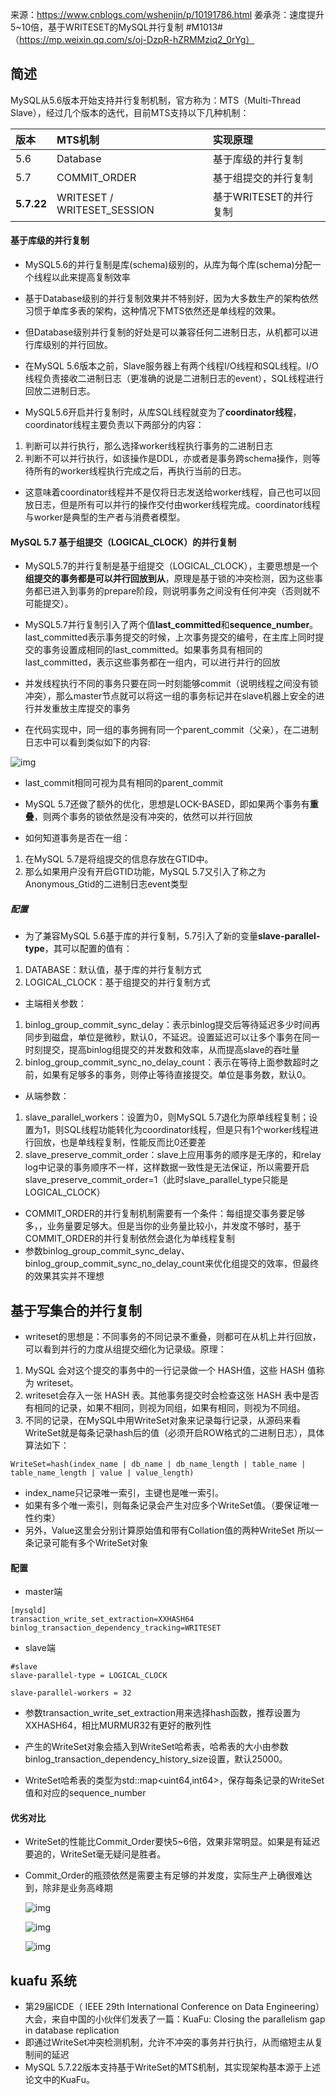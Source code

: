 来源：https://www.cnblogs.com/wshenjin/p/10191786.html
姜承尧：速度提升5~10倍，基于WRITESET的MySQL并行复制 #M1013#（https://mp.weixin.qq.com/s/oj-DzpR-hZRMMziq2_0rYg）
## 简述

MySQL从5.6版本开始支持并行复制机制，官方称为：MTS（Multi-Thread Slave），经过几个版本的迭代，目前MTS支持以下几种机制：

| 版本       | MTS机制                     | 实现原理               |
| :--------- | :-------------------------- | :--------------------- |
| 5.6        | Database                    | 基于库级的并行复制     |
| 5.7        | COMMIT_ORDER                | 基于组提交的并行复制   |
| **5.7.22** | WRITESET / WRITESET_SESSION | 基于WRITESET的并行复制 |

#### 基于库级的并行复制

-   MySQL5.6的并行复制是库(schema)级别的，从库为每个库(schema)分配一个线程以此来提高复制效率 

- 基于Database级别的并行复制效果并不特别好，因为大多数生产的架构依然习惯于单库多表的架构，这种情况下MTS依然还是单线程的效果。

- 但Database级别并行复制的好处是可以兼容任何二进制日志，从机都可以进行库级别的并行回放。 

- 在MySQL 5.6版本之前，Slave服务器上有两个线程I/O线程和SQL线程。I/O线程负责接收二进制日志（更准确的说是二进制日志的event），SQL线程进行回放二进制日志。

- MySQL5.6开启并行复制时，从库SQL线程就变为了**coordinator线程**，coordinator线程主要负责以下两部分的内容：
1. 判断可以并行执行，那么选择worker线程执行事务的二进制日志
2. 判断不可以并行执行，如该操作是DDL，亦或者是事务跨schema操作，则等待所有的worker线程执行完成之后，再执行当前的日志。
- 这意味着coordinator线程并不是仅将日志发送给worker线程，自己也可以回放日志，但是所有可以并行的操作交付由worker线程完成。coordinator线程与worker是典型的生产者与消费者模型。

#### MySQL 5.7 基于组提交（LOGICAL_CLOCK）的并行复制

- MySQL5.7的并行复制是基于组提交（LOGICAL_CLOCK），主要思想是一个**组提交的事务都是可以并行回放到从**，原理是基于锁的冲突检测，因为这些事务都已进入到事务的prepare阶段，则说明事务之间没有任何冲突（否则就不可能提交）。 

-  MySQL5.7并行复制引入了两个值**last_committed**和**sequence_number**。last_committed表示事务提交的时候，上次事务提交的编号，在主库上同时提交的事务设置成相同的last_committed。如果事务具有相同的last_committed，表示这些事务都在一组内，可以进行并行的回放 

-  并发线程执行不同的事务只要在同一时刻能够commit（说明线程之间没有锁冲突），那么master节点就可以将这一组的事务标记并在slave机器上安全的进行并发重放主库提交的事务 

-  在代码实现中，同一组的事务拥有同一个parent_commit（父亲），在二进制日志中可以看到类似如下的内容: 

![img](pic/MySQL并行复制/640-1572330296811.webp) 

- last_commit相同可视为具有相同的parent_commit

- MySQL 5.7还做了额外的优化，思想是LOCK-BASED，即如果两个事务有**重叠**，则两个事务的锁依然是没有冲突的，依然可以并行回放 
- 如何知道事务是否在一组：
1. 在MySQL 5.7是将组提交的信息存放在GTID中。
2. 那么如果用户没有开启GTID功能，MySQL 5.7又引入了称之为Anonymous_Gtid的二进制日志event类型

##### 配置
-  为了兼容MySQL 5.6基于库的并行复制，5.7引入了新的变量**slave-parallel-type**，其可以配置的值有：
1. DATABASE：默认值，基于库的并行复制方式
2. LOGICAL_CLOCK：基于组提交的并行复制方式
- 主端相关参数：
1. binlog_group_commit_sync_delay：表示binlog提交后等待延迟多少时间再同步到磁盘，单位是微秒，默认0，不延迟。设置延迟可以让多个事务在同一时刻提交，提高binlog组提交的并发数和效率，从而提高slave的吞吐量
2. binlog_group_commit_sync_no_delay_count：表示在等待上面参数超时之前，如果有足够多的事务，则停止等待直接提交。单位是事务数，默认0。
- 从端参数：
1. slave_parallel_workers：设置为0，则MySQL 5.7退化为原单线程复制；设置为1，则SQL线程功能转化为coordinator线程，但是只有1个worker线程进行回放，也是单线程复制，性能反而比0还要差
2. slave_preserve_commit_order：slave上应用事务的顺序是无序的，和relay log中记录的事务顺序不一样，这样数据一致性是无法保证，所以需要开启slave_preserve_commit_order=1（此时slave_parallel_type只能是LOGICAL_CLOCK）


-  COMMIT_ORDER的并行复制机制需要有一个条件：每组提交事务要足够多，，业务量要足够大。但是当你的业务量比较小，并发度不够时，基于COMMIT_ORDER的并行复制依然会退化为单线程复制 
-  参数binlog_group_commit_sync_delay、binlog_group_commit_sync_no_delay_count来优化组提交的效率，但最终的效果其实并不理想 

## 基于写集合的并行复制
- writeset的思想是：不同事务的不同记录不重叠，则都可在从机上并行回放，可以看到并行的力度从组提交细化为记录级。原理：
1. MySQL 会对这个提交的事务中的一行记录做一个 HASH值，这些 HASH 值称为 writeset。
2. writeset会存入一张 HASH 表。其他事务提交时会检查这张 HASH 表中是否有相同的记录，如果不相同，则视为同组，如果有相同，则视为不同组。
3. 不同的记录，在MySQL中用WriteSet对象来记录每行记录，从源码来看WriteSet就是每条记录hash后的值（必须开启ROW格式的二进制日志），具体算法如下：
```
WriteSet=hash(index_name | db_name | db_name_length | table_name | table_name_length | value | value_length)

```
* index_name只记录唯一索引，主键也是唯一索引。
* 如果有多个唯一索引，则每条记录会产生对应多个WriteSet值。（要保证唯一性约束）
* 另外，Value这里会分别计算原始值和带有Collation值的两种WriteSet
所以一条记录可能有多个WriteSet对象

#### 配置

- master端
```
[mysqld]
transaction_write_set_extraction=XXHASH64
binlog_transaction_dependency_tracking=WRITESET
```

- slave端

```
#slave
slave-parallel-type = LOGICAL_CLOCK

slave-parallel-workers = 32
```

  

- 参数transaction_write_set_extraction用来选择hash函数，推荐设置为XXHASH64，相比MURMUR32有更好的散列性 

-  产生的WriteSet对象会插入到WriteSet哈希表，哈希表的大小由参数binlog_transaction_dependency_history_size设置，默认25000。

- WriteSet哈希表的类型为std::map<uint64,int64>，保存每条记录的WriteSet值和对应的sequence_number 

#### 优劣对比

- WriteSet的性能比Commit_Order要快5~6倍，效果非常明显。如果是有延迟要追的，WriteSet毫无疑问是胜者。

- Commit_Order的瓶颈依然是需要主有足够的并发度，实际生产上确很难达到，除非是业务高峰期 

   ![img](pic/MySQL并行复制/640-1572335629803.webp) 

   ![img](pic/MySQL并行复制/640-1572335656698.webp) 

   ![img](pic/MySQL并行复制/640-1572335681594.webp) 



## kuafu 系统
- 第29届ICDE（ IEEE 29th International Conference on Data Engineering）大会，来自中国的小伙伴们发表了一篇：KuaFu: Closing the parallelism gap in database replication
- 即通过WriteSet冲突检测机制，允许不冲突的事务并行执行，从而缩短主从复制间的延迟
- MySQL 5.7.22版本支持基于WriteSet的MTS机制，其实现架构基本源于上述论文中的KuaFu。
